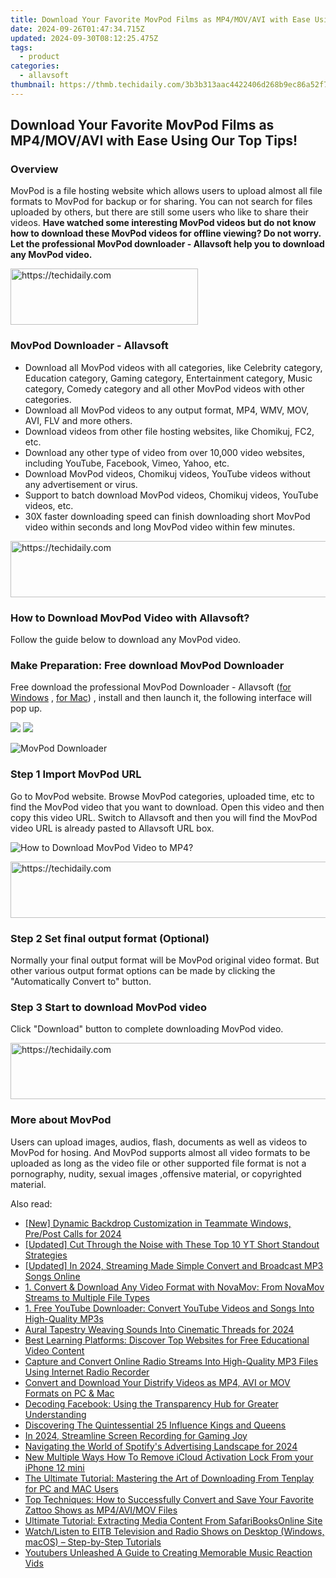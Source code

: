 ```yaml
---
title: Download Your Favorite MovPod Films as MP4/MOV/AVI with Ease Using Our Top Tips!
date: 2024-09-26T01:47:34.715Z
updated: 2024-09-30T08:12:25.475Z
tags:
  - product
categories:
  - allavsoft
thumbnail: https://thmb.techidaily.com/3b3b313aac4422406d268b9ec86a52f71522ac5dfd6eae7e41b861cd70dad021.png
---
```


## Download Your Favorite MovPod Films as MP4/MOV/AVI with Ease Using Our Top Tips!

### Overview

MovPod is a file hosting website which allows users to upload almost all file formats to MovPod for backup or for sharing. You can not search for files uploaded by others, but there are still some users who like to share their videos. **Have watched some interesting MovPod videos but do not know how to download these MovPod videos for offline viewing? Do not worry. Let the professional MovPod downloader - Allavsoft help you to download any MovPod video.**

<!-- affiliate ads begin -->
<a href="https://aligracehair.sjv.io/c/5597632/1884017/19272" target="_top" id="1884017">
  <img src="//a.impactradius-go.com/display-ad/19272-1884017" border="0" alt="https://techidaily.com" width="300" height="90"/>
</a>
<img height="0" width="0" src="https://aligracehair.sjv.io/i/5597632/1884017/19272" style="position:absolute;visibility:hidden;" border="0" />
<!-- affiliate ads end -->

### MovPod Downloader - Allavsoft

* Download all MovPod videos with all categories, like Celebrity category, Education category, Gaming category, Entertainment category, Music category, Comedy category and all other MovPod videos with other categories.
* Download all MovPod videos to any output format, MP4, WMV, MOV, AVI, FLV and more others.
* Download videos from other file hosting websites, like Chomikuj, FC2, etc.
* Download any other type of video from over 10,000 video websites, including YouTube, Facebook, Vimeo, Yahoo, etc.
* Download MovPod videos, Chomikuj videos, YouTube videos without any advertisement or virus.
* Support to batch download MovPod videos, Chomikuj videos, YouTube videos, etc.
* 30X faster downloading speed can finish downloading short MovPod video within seconds and long MovPod video within few minutes.

<!-- affiliate ads begin -->
<a href="https://appsumo.8odi.net/c/5597632/2151866/7443" target="_top" id="2151866">
  <img src="//a.impactradius-go.com/display-ad/7443-2151866" border="0" alt="https://techidaily.com" width="728" height="90"/>
</a>
<img height="0" width="0" src="https://appsumo.8odi.net/i/5597632/2151866/7443" style="position:absolute;visibility:hidden;" border="0" />
<!-- affiliate ads end -->

### How to Download MovPod Video with Allavsoft?

Follow the guide below to download any MovPod video.

### Make Preparation: Free download MovPod Downloader

Free download the professional MovPod Downloader - Allavsoft ([for Windows](https://tools.techidaily.com/allavsoft/products/) , [for Mac](https://tools.techidaily.com/allavsoft/products/)) , install and then launch it, the following interface will pop up.

[![](https://www.allavsoft.com/how-to/../images/how-to/free-download-win.jpg)](https://tools.techidaily.com/allavsoft/products/) [![](https://www.allavsoft.com/how-to/../images/how-to/free-download-mac.jpg)](https://tools.techidaily.com/allavsoft/products/)

![MovPod Downloader](https://www.allavsoft.com/how-to/../images/allavsoft/screen-shot-600.jpg)

### Step 1 Import MovPod URL

Go to MovPod website. Browse MovPod categories, uploaded time, etc to find the MovPod video that you want to download. Open this video and then copy this video URL. Switch to Allavsoft and then you will find the MovPod video URL is already pasted to Allavsoft URL box.

![How to Download MovPod Video to MP4?](https://www.allavsoft.com/how-to/../images/how-to/download-rtmp-video/download-rtmp-video.jpg)

<!-- affiliate ads begin -->
<a href="https://aligracehair.sjv.io/c/5597632/1975841/19272" target="_top" id="1975841">
  <img src="//a.impactradius-go.com/display-ad/19272-1975841" border="0" alt="https://techidaily.com" width="728" height="90"/>
</a>
<img height="0" width="0" src="https://aligracehair.sjv.io/i/5597632/1975841/19272" style="position:absolute;visibility:hidden;" border="0" />
<!-- affiliate ads end -->

### Step 2 Set final output format (Optional)

Normally your final output format will be MovPod original video format. But other various output format options can be made by clicking the "Automatically Convert to" button.

### Step 3 Start to download MovPod video

Click "Download" button to complete downloading MovPod video.

<!-- affiliate ads begin -->
<a href="https://appsumo.8odi.net/c/5597632/2037318/7443" target="_top" id="2037318">
  <img src="//a.impactradius-go.com/display-ad/7443-2037318" border="0" alt="https://techidaily.com" width="728" height="90"/>
</a>
<img height="0" width="0" src="https://appsumo.8odi.net/i/5597632/2037318/7443" style="position:absolute;visibility:hidden;" border="0" />
<!-- affiliate ads end -->

### More about MovPod

Users can upload images, audios, flash, documents as well as videos to MovPod for hosing. And MovPod supports almost all video formats to be uploaded as long as the video file or other supported file format is not a pornography, nudity, sexual images ,offensive material, or copyrighted material.

<ins class="adsbygoogle"
     style="display:block"
     data-ad-format="autorelaxed"
     data-ad-client="ca-pub-7571918770474297"
     data-ad-slot="1223367746"></ins>

<ins class="adsbygoogle"
     style="display:block"
     data-ad-client="ca-pub-7571918770474297"
     data-ad-slot="8358498916"
     data-ad-format="auto"
     data-full-width-responsive="true"></ins>

<span class="atpl-alsoreadstyle">Also read:</span>
<div><ul>
<li><a href="https://screen-recording.techidaily.com/new-dynamic-backdrop-customization-in-teammate-windows-prepost-calls-for-2024/"><u>[New] Dynamic Backdrop Customization in Teammate Windows, Pre/Post Calls for 2024</u></a></li>
<li><a href="https://youtube-video-recordings.techidaily.com/updated-cut-through-the-noise-with-these-top-10-yt-short-standout-strategies/"><u>[Updated] Cut Through the Noise with These Top 10 YT Short Standout Strategies</u></a></li>
<li><a href="https://youtube-webster.techidaily.com/ed-in-2024-streaming-made-simple-convert-and-broadcast-mp3-songs-online/"><u>[Updated] In 2024, Streaming Made Simple Convert and Broadcast MP3 Songs Online</u></a></li>
<li><a href="https://win-web.techidaily.com/1-convert-and-download-any-video-format-with-novamov-from-novamov-streams-to-multiple-file-types/"><u>1. Convert & Download Any Video Format with NovaMov: From NovaMov Streams to Multiple File Types</u></a></li>
<li><a href="https://win-web.techidaily.com/1-free-youtube-downloader-convert-youtube-videos-and-songs-into-high-quality-mp3s/"><u>1. Free YouTube Downloader: Convert YouTube Videos and Songs Into High-Quality MP3s</u></a></li>
<li><a href="https://extra-lessons.techidaily.com/aural-tapestry-weaving-sounds-into-cinematic-threads-for-2024/"><u>Aural Tapestry Weaving Sounds Into Cinematic Threads for 2024</u></a></li>
<li><a href="https://win-web.techidaily.com/best-learning-platforms-discover-top-websites-for-free-educational-video-content/"><u>Best Learning Platforms: Discover Top Websites for Free Educational Video Content</u></a></li>
<li><a href="https://win-web.techidaily.com/capture-and-convert-online-radio-streams-into-high-quality-mp3-files-using-internet-radio-recorder/"><u>Capture and Convert Online Radio Streams Into High-Quality MP3 Files Using Internet Radio Recorder</u></a></li>
<li><a href="https://win-web.techidaily.com/convert-and-download-your-distrify-videos-as-mp4-avi-or-mov-formats-on-pc-and-mac/"><u>Convert and Download Your Distrify Videos as MP4, AVI or MOV Formats on PC & Mac</u></a></li>
<li><a href="https://facebook.techidaily.com/decoding-facebook-using-the-transparency-hub-for-greater-understanding/"><u>Decoding Facebook: Using the Transparency Hub for Greater Understanding</u></a></li>
<li><a href="https://instagram-clips.techidaily.com/discovering-the-quintessential-25-influence-kings-and-queens/"><u>Discovering The Quintessential 25 Influence Kings and Queens</u></a></li>
<li><a href="https://visual-screen-recording.techidaily.com/in-2024-streamline-screen-recording-for-gaming-joy/"><u>In 2024, Streamline Screen Recording for Gaming Joy</u></a></li>
<li><a href="https://extra-approaches.techidaily.com/navigating-the-world-of-spotifys-advertising-landscape-for-2024/"><u>Navigating the World of Spotify's Advertising Landscape for 2024</u></a></li>
<li><a href="https://activate-lock.techidaily.com/new-multiple-ways-how-to-remove-icloud-activation-lock-from-your-iphone-12-mini-by-drfone-ios/"><u>New Multiple Ways How To Remove iCloud Activation Lock From your iPhone 12 mini</u></a></li>
<li><a href="https://win-web.techidaily.com/the-ultimate-tutorial-mastering-the-art-of-downloading-from-tenplay-for-pc-and-mac-users/"><u>The Ultimate Tutorial: Mastering the Art of Downloading From Tenplay for PC and MAC Users</u></a></li>
<li><a href="https://win-web.techidaily.com/top-techniques-how-to-successfully-convert-and-save-your-favorite-zattoo-shows-as-mp4avimov-files/"><u>Top Techniques: How to Successfully Convert and Save Your Favorite Zattoo Shows as MP4/AVI/MOV Files</u></a></li>
<li><a href="https://win-web.techidaily.com/ultimate-tutorial-extracting-media-content-from-safaribooksonline-site/"><u>Ultimate Tutorial: Extracting Media Content From SafariBooksOnline Site</u></a></li>
<li><a href="https://win-web.techidaily.com/watchlisten-to-eitb-television-and-radio-shows-on-desktop-windows-macos-step-by-step-tutorials/"><u>Watch/Listen to EITB Television and Radio Shows on Desktop (Windows, macOS) – Step-by-Step Tutorials</u></a></li>
<li><a href="https://youtube-clips.techidaily.com/youtubers-unleashed-a-guide-to-creating-memorable-music-reaction-vids/"><u>Youtubers Unleashed A Guide to Creating Memorable Music Reaction Vids</u></a></li>
</ul></div>

